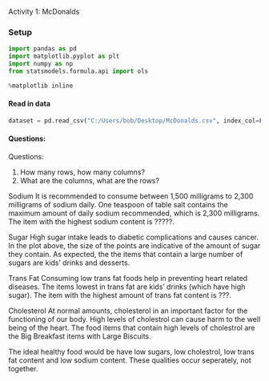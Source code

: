 Activity 1: McDonalds

### Setup

```python
import pandas as pd
import matplotlib.pyplot as plt
import numpy as np
from statsmodels.formula.api import ols

%matplotlib inline
```

#### Read in data

```python
dataset = pd.read_csv("C:/Users/bob/Desktop/McDonalds.csv", index_col=False)
```

#### Questions:
Questions:
1. How many rows, how many columns?
2. What are the columns, what are the rows?

Sodium
It is recommended to consume between 1,500 milligrams to 2,300 milligrams of sodium daily. 
One teaspoon of table salt contains the maximum amount of daily sodium recommended, which is 2,300 milligrams.
The item with the highest sodium content is ?????.

Sugar
High sugar intake leads to diabetic complications and causes cancer. 
In the plot above, the size of the points are indicative of the amount of sugar they contain. 
As expected, the the items that contain a large number of sugars are kids’ drinks and desserts.

Trans Fat
Consuming low trans fat foods help in preventing heart related diseases. 
The items lowest in trans fat are kids’ drinks (which have high sugar). 
The item with the highest amount of trans fat content is ???.

Cholesterol
At normal amounts, cholesterol in an important factor for the functioning of our body. High levels of cholestrol can cause harm to the well being of the heart. The food items that contain high levels of cholestrol are the Big Breakfast items with Large Biscuits.

The ideal healthy food would be have low sugars, low cholestrol, low trans fat content and low sodium content. These qualities occur seperately, not together.
